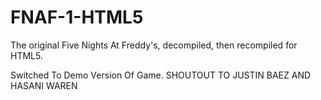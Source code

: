 # FNAF-1-HTML5
The original Five Nights At Freddy's, decompiled, then recompiled for HTML5.

Switched To Demo Version Of Game.
SHOUTOUT TO JUSTIN BAEZ
AND HASANI WAREN
